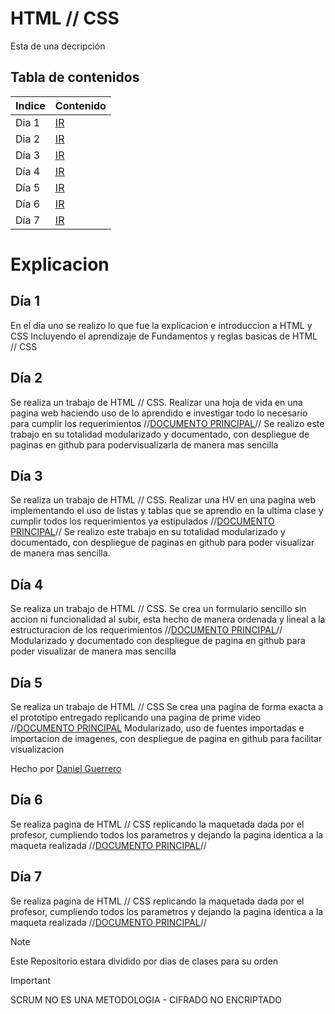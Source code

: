 # HTML // CSS
Esta de una decripción

## Tabla de contenidos
| Indice | Contenido  |
|--|--|
| Dia 1 | [IR](./Dia1/) |
| Dia 2 | [IR](./Dia2/) |
| Día 3 | [IR](./Dia3/) |
| Día 4 | [IR](./Dia4/) |
| Día 5 | [IR](./Dia5/) |
| Día 6 | [IR](./Dia6/) |
| Día 7 | [IR](./Dia7/) |


# Explicacion
## Día 1
En el dia uno se realizo lo que fue la explicacion e introduccion a HTML y CSS
Incluyendo el aprendizaje de Fundamentos y reglas basicas de HTML // CSS

## Día 2
Se realiza un trabajo de HTML // CSS.
Realizar una hoja de vida en una pagina web haciendo uso de lo aprendido e investigar todo lo necesario para cumplir los requerimientos
//[DOCUMENTO PRINCIPAL](./Dia2/index.html)//
Se realizo este trabajo en su totalidad modularizado y documentado, con despliegue de paginas en github para podervisualizarla de manera mas sencilla

## Día 3
Se realiza un trabajo de HTML // CSS.
Realizar una HV en una pagina web implementando el uso de listas y tablas
que se aprendio en la ultima clase y cumplir todos los requerimientos ya estipulados //[DOCUMENTO PRINCIPAL](./Dia3/index.html)//
Se realizo este trabajo en su totalidad modularizado y documentado, con despliegue de paginas en github para poder visualizar de manera mas sencilla.

## Día 4
Se realiza un trabajo de HTML // CSS.
Se crea un formulario sencillo sin accion ni funcionalidad al subir, esta hecho de manera ordenada y lineal a la estructuracion de los requerimientos
//[DOCUMENTO PRINCIPAL](./Dia4/index.html)//
Modularizado y documentado con despliegue de pagina en github para poder visualizar de manera mas sencilla

## Día 5
Se realiza un trabajo de HTML // CSS
Se crea una pagina de forma exacta a el prototipo entregado replicando una pagina de prime video
//[DOCUMENTO PRINCIPAL](./Dia5/index.html)
Modularizado, uso de fuentes importadas e importacion de imagenes, con despliegue de pagina en github para facilitar visualizacion

Hecho por [Daniel Guerrero](https://github.com/Danny200523)

## Día 6
Se realiza pagina de HTML // CSS
replicando la maquetada dada por el profesor,
cumpliendo todos los parametros y dejando la pagina identica a la maqueta realizada
//[DOCUMENTO PRINCIPAL](./Dia6/index.html)//

## Día 7
Se realiza pagina de HTML // CSS
replicando la maquetada dada por el profesor,
cumpliendo todos los parametros y dejando la pagina identica a la maqueta realizada
//[DOCUMENTO PRINCIPAL](./Dia7/index.html)//

> [!NOTE]
>Este Repositorio estara dividido por dias de clases para su orden

> [!IMPORTANT]  
> SCRUM NO ES UNA METODOLOGIA -
> CIFRADO NO ENCRIPTADO

